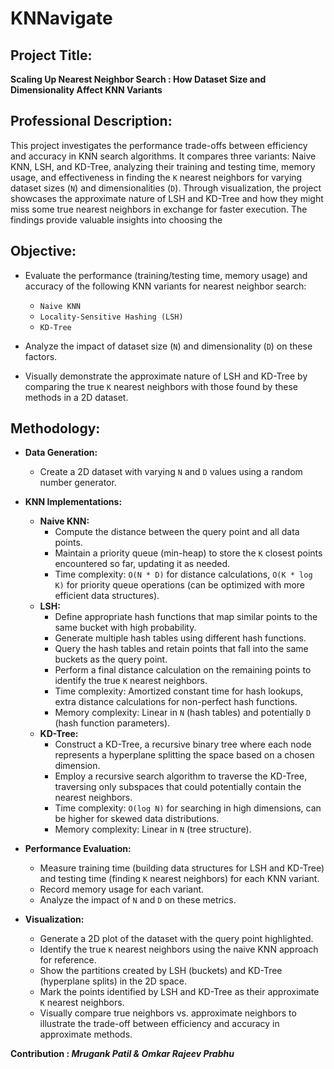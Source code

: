 # **KNNavigate**

## **Project Title**:
**Scaling Up Nearest Neighbor Search : How Dataset Size and Dimensionality Affect KNN Variants**

## **Professional Description:**

This project investigates the performance trade-offs between efficiency and accuracy in KNN search algorithms. It compares three variants: Naive KNN, LSH, and KD-Tree, analyzing their training and testing time, memory usage, and effectiveness in finding the `K` nearest neighbors for varying dataset sizes (`N`) and dimensionalities (`D`). Through visualization, the project showcases the approximate nature of LSH and KD-Tree and how they might miss some true nearest neighbors in exchange for faster execution. The findings provide valuable insights into choosing the

## **Objective:**

- Evaluate the performance (training/testing time, memory usage) and accuracy of the following KNN variants for nearest neighbor search:
    - `Naive KNN`
    - `Locality-Sensitive Hashing (LSH)`
    - `KD-Tree`

- Analyze the impact of dataset size (`N`) and dimensionality (`D`) on these factors.
- Visually demonstrate the approximate nature of LSH and KD-Tree by comparing the true `K` nearest neighbors with those found by these methods in a 2D dataset.

## **Methodology:**

- **Data Generation:**
    - Create a 2D dataset with varying `N` and `D` values using a random number generator.

- **KNN Implementations:**
    - **Naive KNN:**
        - Compute the distance between the query point and all data points.
        - Maintain a priority queue (min-heap) to store the `K` closest points encountered so far, updating it as needed.
        - Time complexity: `O(N * D)` for distance calculations, `O(K * log K)` for priority queue operations (can be optimized with more efficient data structures).
    - **LSH:**
        - Define appropriate hash functions that map similar points to the same bucket with high probability.
        - Generate multiple hash tables using different hash functions.
        - Query the hash tables and retain points that fall into the same buckets as the query point.
        - Perform a final distance calculation on the remaining points to identify the true `K` nearest neighbors.
        - Time complexity: Amortized constant time for hash lookups, extra distance calculations for non-perfect hash functions.
        - Memory complexity: Linear in `N` (hash tables) and potentially `D` (hash function parameters).
    - **KD-Tree:**
        - Construct a KD-Tree, a recursive binary tree where each node represents a hyperplane splitting the space based on a chosen dimension.
        - Employ a recursive search algorithm to traverse the KD-Tree, traversing only subspaces that could potentially contain the nearest neighbors.
        - Time complexity: `O(log N)` for searching in high dimensions, can be higher for skewed data distributions.
        - Memory complexity: Linear in `N` (tree structure).

- **Performance Evaluation:**
    - Measure training time (building data structures for LSH and KD-Tree) and testing time (finding `K` nearest neighbors) for each KNN variant.
    - Record memory usage for each variant.
    - Analyze the impact of `N` and `D` on these metrics.

- **Visualization:**
    - Generate a 2D plot of the dataset with the query point highlighted.
    - Identify the true `K` nearest neighbors using the naive KNN approach for reference.
    - Show the partitions created by LSH (buckets) and KD-Tree (hyperplane splits) in the 2D space.
    - Mark the points identified by LSH and KD-Tree as their approximate `K` nearest neighbors.
    - Visually compare true neighbors vs. approximate neighbors to illustrate the trade-off between efficiency and accuracy in approximate methods.

**Contribution : *Mrugank Patil & Omkar Rajeev Prabhu***
